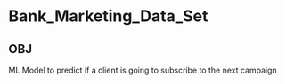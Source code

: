 # Bank_Marketing_Data_Set
## OBJ
ML Model to predict if a client is going to subscribe to the next campaign
